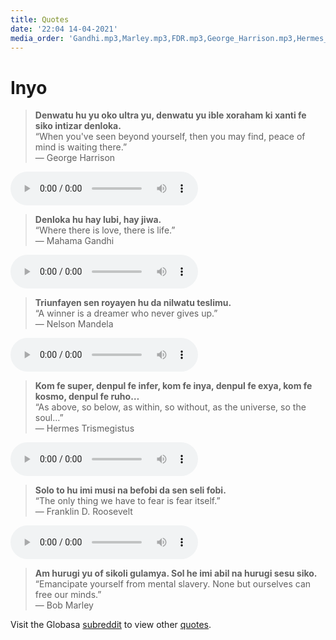 ```yaml
---
title: Quotes
date: '22:04 14-04-2021'
media_order: 'Gandhi.mp3,Marley.mp3,FDR.mp3,George_Harrison.mp3,Hermes_Trismegistus.mp3,Nelson_Mandela.mp3,Hermes01.mp3,FDR01.mp3,GHarrison01.mp3,Mandela01.mp3,Marley01.mp3'
---
```


# Inyo

> **Denwatu hu yu oko ultra yu, denwatu yu ible xoraham ki xanti fe siko intizar denloka.**     
“When you've seen beyond yourself, then you may find, peace of mind is waiting there.”  
― George Harrison  
<audio controls>
 <source src="/inyo/GHarrison01.mp3" type="audio/mp3" />
 <p>Your user agent does not support the HTML5 Audio element.</p>
</audio>

<!-- -->
> **Denloka hu hay lubi, hay jiwa.**  
“Where there is love, there is life.”  
― Mahama Gandhi
<audio controls>
 <source src="/inyo/Gandhi.mp3" type="audio/mp3" />
 <p>Your user agent does not support the HTML5 Audio element.</p>
</audio>

<!-- -->
> **Triunfayen sen royayen hu da nilwatu teslimu.**   
“A winner is a dreamer who never gives up.”  
― Nelson Mandela  
<audio controls>
 <source src="/inyo/Mandela01.mp3" type="audio/mp3" />
 <p>Your user agent does not support the HTML5 Audio element.</p>
</audio>

<!-- -->
> **Kom fe super, denpul fe infer, kom fe inya, denpul fe exya, kom fe kosmo, denpul fe ruho…**    
“As above, so below, as within, so without, as the universe, so the soul…”  
― Hermes Trismegistus
<audio controls>
 <source src="/inyo/Hermes01.mp3" type="audio/mp3" />
 <p>Your user agent does not support the HTML5 Audio element.</p>
</audio>

<!-- -->
> **Solo to hu imi musi na befobi da sen seli fobi.**  
“The only thing we have to fear is fear itself.”  
― Franklin D. Roosevelt
<audio controls>
 <source src="/inyo/FDR01.mp3" type="audio/mp3" />
 <p>Your user agent does not support the HTML5 Audio element.</p>
</audio>

<!-- -->
> **Am hurugi yu of sikoli gulamya. Sol he imi abil na hurugi sesu siko.**  
“Emancipate yourself from mental slavery. None but ourselves can free our minds.”  
― Bob Marley

Visit the Globasa [subreddit](https://www.reddit.com/r/Globasa/) to view other [quotes](https://www.reddit.com/r/Globasa/?f=flair_name%3A%22Inyo%20%E2%80%94%20Quote%22).